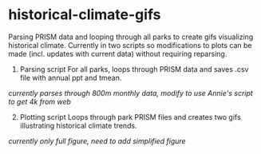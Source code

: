 # historical-climate-gifs
Parsing PRISM data and looping through all parks to create gifs visualizing historical climate.
Currently in two scripts so modifications to plots can be made (incl. updates with current data) without requiring reparsing.

1. Parsing script
For all parks, loops through PRISM data and saves .csv file with annual ppt and tmean.

*currently parses through 800m monthly data, modify to use Annie's script to get 4k from web*

2. Plotting script
Loops through park PRISM files and creates two gifs illustrating historical climate trends.

*currently only full figure, need to add simplified figure*
